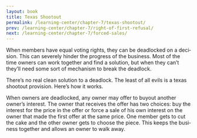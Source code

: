 ```yaml
---
layout: book
title: Texas Shootout
permalink: /learning-center/chapter-7/texas-shootout/
prev: /learning-center/chapter-7/right-of-first-refusal/
next: /learning-center/chapter-7/forced-sales/
---
```


When mem­bers have equal vot­ing rights, they can be dead­locked on a deci­sion. This can severely hin­der the progress of the busi­ness. Most of the time own­ers can work together and find a solu­tion, but when they can’t they’ll need some sort of mech­a­nism to break the deadlock.

There’s no real clean solu­tion to a dead­lock. The least of all evils is a texas shootout pro­vi­sion. Here’s how it works.

When own­ers are dead­locked, any owner may offer to buy­out another owner’s inter­est. The owner that receives the offer has two choices: buy the inter­est for the price in the offer or force a sale of his own inter­est on the owner that made the first offer at the same price. One mem­ber gets to cut the cake and the other owner gets to choose the piece. This keeps the busi­ness together and allows an owner to walk away.